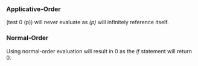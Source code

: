 ### Applicative-Order
(test 0 (p)) will never evaluate as *(p)* will infinitely reference itself.

### Normal-Order
Using normal-order evaluation will result in 0 as the *if* statement will return 0. 
